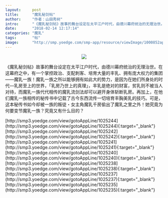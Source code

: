 ```yaml
---
layout:     post
title:      "魔乳秘剑帖"
author:     "作者：山田秀树"
intro:      "《魔乳秘剑帖》故事的舞台设定在太平江户时代，由德川幕府统治的无理治世。在这幕府之中，有一个掌控政治、支配刺客、培育大量的丰乳、拥有庞大权力的集团——魔乳一族！魔乳一族之所以能够拥有如此大的势力，是因为在她们所身处的时代—乳房至上的世界，「乳房乃世上的真理」，丰乳是绝对的财富，贫乳则不被当人对待，而魔乳一族代代相传的魔乳流剑法却可以避开身体斩断乳房。再加上，在他们魔乳一族相传的秘传书中记载了古今东西流传一切培育丰胸美乳的技巧。可是，这本秘传书如今却被一族的叛徒・女主角魔乳千房偷出了魔乳之里之外！她究竟为何要变节魔乳一族？究竟又有什么目的？"
date:       "2018-02-14 12:17:14"
categories: "魔乳"
tags:       "帖"
image:      "http://smp.yoedge.com/smp-app/resource/viewImage/1000852appline.png"
---
```

<div style="text-align: center">
<p><img src="http://smp.yoedge.com/smp-app/resource/viewImage/1000852appline.png"/></p>
</div>
<p class="post-meta">
<span>《魔乳秘剑帖》故事的舞台设定在太平江户时代，由德川幕府统治的无理治世。在这幕府之中，有一个掌控政治、支配刺客、培育大量的丰乳、拥有庞大权力的集团——魔乳一族！魔乳一族之所以能够拥有如此大的势力，是因为在她们所身处的时代—乳房至上的世界，「乳房乃世上的真理」，丰乳是绝对的财富，贫乳则不被当人对待，而魔乳一族代代相传的魔乳流剑法却可以避开身体斩断乳房。再加上，在他们魔乳一族相传的秘传书中记载了古今东西流传一切培育丰胸美乳的技巧。可是，这本秘传书如今却被一族的叛徒・女主角魔乳千房偷出了魔乳之里之外！她究竟为何要变节魔乳一族？究竟又有什么目的？</span>
</p>
[http://smp3.yoedge.com/view/gotoAppLine/1025244](http://smp3.yoedge.com/view/gotoAppLine/1025244){:target="_blank"}
[http://smp3.yoedge.com/view/gotoAppLine/1025242](http://smp3.yoedge.com/view/gotoAppLine/1025242){:target="_blank"}
[http://smp3.yoedge.com/view/gotoAppLine/1025241](http://smp3.yoedge.com/view/gotoAppLine/1025241){:target="_blank"}
[http://smp3.yoedge.com/view/gotoAppLine/1025240](http://smp3.yoedge.com/view/gotoAppLine/1025240){:target="_blank"}
[http://smp3.yoedge.com/view/gotoAppLine/1025238](http://smp3.yoedge.com/view/gotoAppLine/1025238){:target="_blank"}
[http://smp3.yoedge.com/view/gotoAppLine/1025237](http://smp3.yoedge.com/view/gotoAppLine/1025237){:target="_blank"}
[http://smp3.yoedge.com/view/gotoAppLine/1025235](http://smp3.yoedge.com/view/gotoAppLine/1025235){:target="_blank"}


